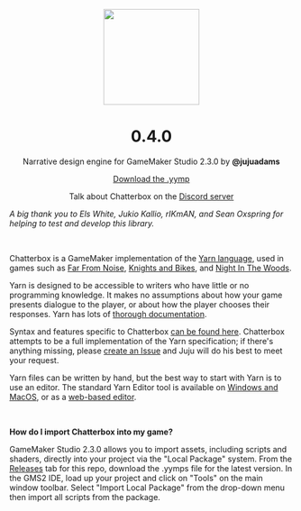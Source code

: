 <p align="center"><img src="https://raw.githubusercontent.com/JujuAdams/Chatterbox/master/LOGO.png" style="display:block; margin:auto; width:170px"></p>
<h1 align="center">0.4.0</h1>

<p align="center">Narrative design engine for GameMaker Studio 2.3.0 by <b>@jujuadams</b></p>

<p align="center"><a href="https://github.com/JujuAdams/chatterbox/releases/">Download the .yymp</a></p>
<p align="center">Talk about Chatterbox on the <a href="https://discord.gg/8krYCqr">Discord server</a></p>

*A big thank you to Els White, Jukio Kallio, rIKmAN, and Sean Oxspring for helping to test and develop this library.*

&nbsp;

Chatterbox is a GameMaker implementation of the [Yarn language](https://yarnspinner.dev/), used in games such as [Far From Noise](https://www.georgebatchelor.com/farfromnoise), [Knights and Bikes](https://foamswordgames.com/#knights), and [Night In The Woods](http://www.nightinthewoods.com/).

Yarn is designed to be accessible to writers who have little or no programming knowledge. It makes no assumptions about how your game presents dialogue to the player, or about how the player chooses their responses. Yarn has lots of [thorough documentation](https://yarnspinner.dev/docs/tutorial).

Syntax and features specific to Chatterbox [can be found here](https://raw.githubusercontent.com/JujuAdams/Chatterbox/master/notes/__chatterbox_syntax/__chatterbox_syntax.txt). Chatterbox attempts to be a full implementation of the Yarn specification; if there's anything missing, please [create an Issue](https://github.com/JujuAdams/Chatterbox/issues) and Juju will do his best to meet your request.

Yarn files can be written by hand, but the best way to start with Yarn is to use an editor. The standard Yarn Editor tool is available on [Windows and MacOS](https://github.com/YarnSpinnerTool/YarnEditor/releases/), or as a [web-based editor](https://yarnspinnertool.github.io/YarnEditor/).

&nbsp;

**How do I import Chatterbox into my game?**

GameMaker Studio 2.3.0 allows you to import assets, including scripts and shaders, directly into your project via the "Local Package" system. From the [Releases](https://github.com/JujuAdams/chatterbox/releases/) tab for this repo, download the .yymps file for the latest version. In the GMS2 IDE, load up your project and click on "Tools" on the main window toolbar. Select "Import Local Package" from the drop-down menu then import all scripts from the package.
